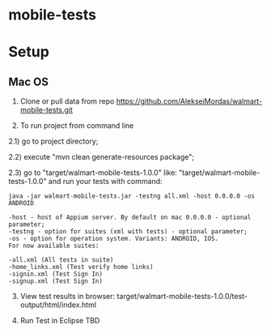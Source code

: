 mobile-tests
============
Setup
===

Mac OS
---

1) Clone or pull data from repo https://github.com/AlekseiMordas/walmart-mobile-tests.git


2) To run project from command line


2.1) go to project directory;
	
	
2.2) execute "mvn clean generate-resources package";
	

2.3) go to "target/walmart-mobile-tests-1.0.0" like: 
"target/walmart-mobile-tests-1.0.0" and run your tests with command:
	
	
	java -jar walmart-mobile-tests.jar -testng all.xml -host 0.0.0.0 -os ANDROID

	-host - host of Appium server. By default on mac 0.0.0.0 - optional parameter;
	-testng - option for suites (xml with tests) - optional parameter;
	-os - option for operation system. Variants: ANDROID, IOS.
	For now available suites:
	
	-all.xml (All tests in suite)
	-home_links.xml (Test verify home links)
	-signin.xml (Test Sign In)
	-signup.xml (Test Sign In)

3) View test results in browser: target/walmart-mobile-tests-1.0.0/test-output/html/index.html    

4) Run Test in Eclipse
   TBD
   

